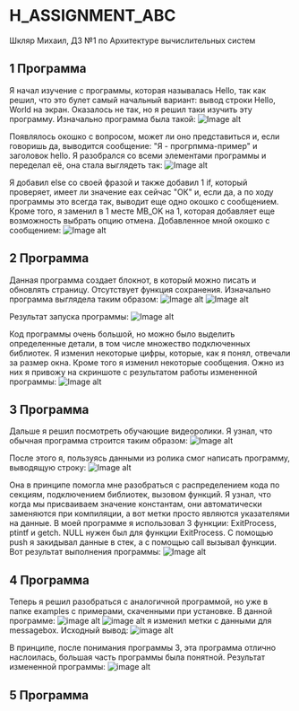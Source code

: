 # H_ASSIGNMENT_ABC
Шкляр Михаил, ДЗ №1 по Архитектуре вычислительных систем
## 1 Программа
Я начал изучение с программы, которая называлась Hello, так как решил, что это булет самый начальный вариант:
вывод строки Hello, World на экран. Оказалось не так, но я решил таки изучить эту программу.
Изначально программа была такой:
![Image alt](./image.png)

Появлялось окошко с вопросом, может ли оно представиться и, если говоришь да, выводится сообщение: "Я - прогрпмма-пример" и заголовок hello.
Я разобрался со всеми элементами программы и переделал её, она стала выглядеть так:
![Image alt](./Image1.2.png)

Я добавил else со своей фразой и также добавил 1 if, который проверяет, имеет ли значение eax сейчас "ОК" и, если да, а по ходу программы это всегда так,
выводит еще одно окошко с сообщением. Кроме того, я заменил в 1 месте MB_OK на 1, которая добавляет еще возможность выбрать опцию отмена.
Добавленное мной окошко с сообщением:
![Image alt](./Image1.3.png)

## 2 Программа
Данная программа создает блокнот, в который можно писать и обновлять страницу. Отсутствует функция сохранения.
Изначально программа выглядела таким образом:
![Image alt](./Image2.1.png)
![Image alt](./Image2.2.png)

Результат запуска программы:
![Image alt](./Image2.3.png)

Код программы очень большой, но можно было выделить определенные детали, в том числе множество подключенных библиотек.
Я изменил некоторые цифры, которые, как я понял, отвечали за размер окна. Кроме того я изменил некоторые сообщения.
Ожно из них я привожу на скриншоте с результатом работы измененной программы:
![Image alt](./Image2.4.png)

## 3 Программа
Дальше я решил посмотреть обучающие видеоролики.
Я узнал, что обычная программа строится таким образом:
![Image alt](./Image3.1.png)

После этого я, пользуясь данными из ролика смог написать программу, выводящую строку:
![Image alt](./Image3.2.png)

Она в принципе помогла мне разобраться с распределением кода по секциям, подключением библиотек, вызовом функций.
Я узнал, что когда мы присваиваем значение константам, они автоматически заменяются при компиляции, а вот метки просто являются указателями на данные.
В моей программе я использовал 3 функции: ExitProcess, ptintf и getch. NULL нужен был для функции ExitProcess. C помощью push я закидывал данные в стек,
а с помощью call вызывал функции.
Вот результат выполнения программы:
![Image alt](./Image3.3.png)

## 4 Программа
Теперь я решил разобраться с аналогичной программой, но уже в папке examples с примерами, скаченными при установке.
В данной программе:
![image alt](./Image4.1.png)
![image alt](./Image4.2.png)
я изменил метки с данными для messagebox. 
Исходный вывод:
![image alt](./Image4.3.png)

В принципе, после понимания программы 3, эта программа отлично наслоилась, большая часть программы была понятной.
Результат измененной программы:
![image alt](./Image4.4.png)

## 5 Программа
